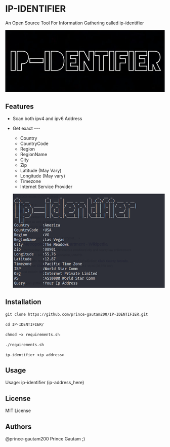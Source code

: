 
# IP-IDENTIFIER

An Open Source Tool For Information Gathering called ip-identifier

![](images/ipid.jpg)

## Features

- Scan both ipv4 and ipv6 Address

- Get exact ---
  + Country
  + CountryCode
  + Region
  + RegionName
  + City 
  + Zip
  + Latitude (May Vary)
  + Longitude (May vary)
  + Timezone 
  + Internet Service Provider

  ![](images/ipimage.png)
  

## Installation

```
git clone https://github.com/prince-gautam200/IP-IDENTIFIER.git

cd IP-IDENTIFIER/

chmod +x requirements.sh

./requirements.sh

ip-identifier <ip address>
```

## Usage

Usage: ip-identifier (ip-address_here)

## License

MIT License

## Authors

@prince-gautam200
Prince Gautam ;)
